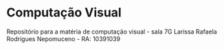 # Computação Visual
Repositório para a matéria de computação visual - sala 7G
Larissa Rafaela Rodrigues Nepomuceno - RA: 10391039

